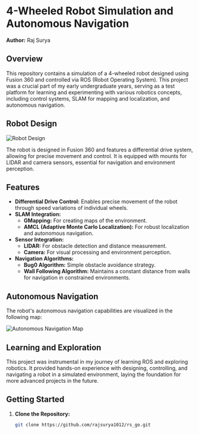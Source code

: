 # 4-Wheeled Robot Simulation and Autonomous Navigation

**Author:** Raj Surya

## Overview

This repository contains a simulation of a 4-wheeled robot designed using Fusion 360 and controlled via ROS (Robot Operating System). This project was a crucial part of my early undergraduate years, serving as a test platform for learning and experimenting with various robotics concepts, including control systems, SLAM for mapping and localization, and autonomous navigation.

## Robot Design

![Robot Design](https://github.com/rajsurya1012/rs_go/raw/main/rs_go.png)

The robot is designed in Fusion 360 and features a differential drive system, allowing for precise movement and control. It is equipped with mounts for LIDAR and camera sensors, essential for navigation and environment perception.

## Features

- **Differential Drive Control:** Enables precise movement of the robot through speed variations of individual wheels.
- **SLAM Integration:**
  - **GMapping:** For creating maps of the environment.
  - **AMCL (Adaptive Monte Carlo Localization):** For robust localization and autonomous navigation.
- **Sensor Integration:**
  - **LIDAR:** For obstacle detection and distance measurement.
  - **Camera:** For visual processing and environment perception.
- **Navigation Algorithms:**
  - **Bug0 Algorithm:** Simple obstacle avoidance strategy.
  - **Wall Following Algorithm:** Maintains a constant distance from walls for navigation in constrained environments.

## Autonomous Navigation

The robot's autonomous navigation capabilities are visualized in the following map:

![Autonomous Navigation Map](https://github.com/rajsurya1012/rs_go/raw/main/map/navigation.png)

## Learning and Exploration

This project was instrumental in my journey of learning ROS and exploring robotics. It provided hands-on experience with designing, controlling, and navigating a robot in a simulated environment, laying the foundation for more advanced projects in the future.

## Getting Started

1. **Clone the Repository:**
   ```bash
   git clone https://github.com/rajsurya1012/rs_go.git
